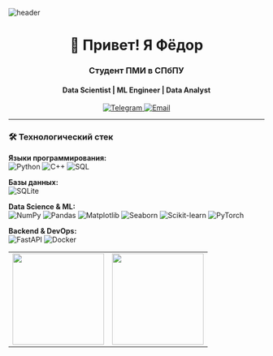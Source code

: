 <!-- Анимированный баннер (рекомендую создать в Canva) -->
![header](https://raw.githubusercontent.com/fedqqq/fedqqq/main/assets/banner.gif)

<!-- Приветствие -->
<h1 align="center">👋 Привет! Я Фёдор</h1>
<h3 align="center">Студент ПМИ в СПбПУ</h3>
<h4 align="center">Data Scientist | ML Engineer | Data Analyst</h4>

<!-- Контакты -->
<p align="center">
  <a href="https://t.me/Quagggy">
    <img src="https://img.shields.io/badge/-Telegram-0088cc?style=for-the-badge&logo=telegram&logoColor=white" alt="Telegram">
  </a>
  <a href="mailto:fedq1105@mail.ru">
    <img src="https://img.shields.io/badge/-Email-EA4335?style=for-the-badge&logo=gmail&logoColor=white" alt="Email">
  </a>
</p>

---

### 🛠️ Технологический стек

**Языки программирования:**  
![Python](https://img.shields.io/badge/-Python-3776AB?logo=python&logoColor=white)
![C++](https://img.shields.io/badge/-C++-00599C?logo=c%2B%2B&logoColor=white)
![SQL](https://img.shields.io/badge/-SQL-4479A1?logo=postgresql&logoColor=white)

**Базы данных:**  
![SQLite](https://img.shields.io/badge/-SQLite-003B57?logo=sqlite&logoColor=white)

**Data Science & ML:**  
![NumPy](https://img.shields.io/badge/-NumPy-013243?logo=numpy&logoColor=white)
![Pandas](https://img.shields.io/badge/-Pandas-150458?logo=pandas&logoColor=white)
![Matplotlib](https://img.shields.io/badge/-Matplotlib-11557C?logo=matplotlib&logoColor=white)
![Seaborn](https://img.shields.io/badge/-Seaborn-0C7DB1?logo=seaborn&logoColor=white)
![Scikit-learn](https://img.shields.io/badge/-Scikit--learn-F7931E?logo=scikit-learn&logoColor=white)
![PyTorch](https://img.shields.io/badge/-PyTorch-EE4C2C?logo=pytorch&logoColor=white)

**Backend & DevOps:**  
![FastAPI](https://img.shields.io/badge/-FastAPI-009688?logo=fastapi&logoColor=white)
![Docker](https://img.shields.io/badge/-Docker-2496ED?logo=docker&logoColor=white)

<!-- --- -->

<!-- ### 🔍 Актуальные проекты -->

<!-- Закрепите 3-4 ключевых проекта -->
<!-- | Проект | Описание | Технологии | -->
<!-- |--------|----------|------------| -->
<!-- | **[Анализ рыночных тенденций](https://github.com/ссылка)** | Прогнозирование динамики рынка с помощью ML | Python, Pandas, Prophet | -->
<!-- | **[API для ML-моделей](https://github.com/ссылка)** | Микросервис для обслуживания моделей | FastAPI, Docker, PyTorch | -->
<!-- | **[Оптимизация SQL-запросов](https://github.com/ссылка)** | Анализ производительности баз данных | SQL, SQLite, Python | -->

<!-- --- -->

<table>
  <tr>
    <td width="50%">
      <div align="center">
        <a href="https://github.com/fedqqq">
          <img height="180em" src="https://github-readme-stats.vercel.app/api?username=fedqqq&show_icons=true&theme=radical&count_private=true" />
        </a>
      </div>
    </td>
    <td width="50%">
      <div align="center">
        <a href="https://github.com/fedqqq">
          <img height="180em" src="https://github-readme-stats.vercel.app/api/top-langs/?username=fedqqq&layout=compact&theme=radical&langs_count=6" />
        </a>
      </div>
    </td>
  </tr>
</table>
